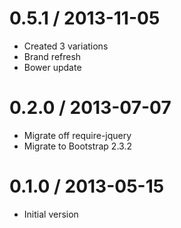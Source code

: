 0.5.1 / 2013-11-05
==================
* Created 3 variations
* Brand refresh
* Bower update


0.2.0 / 2013-07-07
==================
* Migrate off require-jquery
* Migrate to Bootstrap 2.3.2

0.1.0 / 2013-05-15
==================
* Initial version
